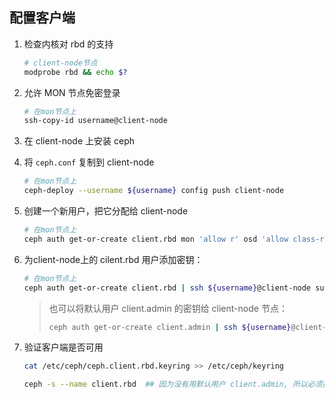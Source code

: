 ## 配置客户端

1. 检查内核对 rbd 的支持

    ```bash
    # client-node节点
    modprobe rbd && echo $?
    ```

2. 允许 MON 节点免密登录

    ```bash
    # 在mon节点上
    ssh-copy-id username@client-node
    ```

3. 在 client-node 上安装 ceph

4. 将 `ceph.conf` 复制到 client-node

    ```bash
    # 在mon节点上
    ceph-deploy --username ${username} config push client-node
    ```

5. 创建一个新用户，把它分配给 client-node

    ```bash
    # 在mon节点上
    ceph auth get-or-create client.rbd mon 'allow r' osd 'allow class-read object_prefix rbd_children, allow rwx pool-rbd'
    ```

6. 为client-node上的 cilent.rbd 用户添加密钥：

    ```bash
    # 在mon节点上
    ceph auth get-or-create client.rbd | ssh ${username}@client-node sudo tee /etc/ceph/ceph.client.rbd.keyring
    ```

    > 也可以将默认用户 client.admin 的密钥给 client-node 节点：
    >
    > ```bash
    > ceph auth get-or-create client.admin | ssh ${username}@client-node sudo tee /etc/ceph/ceph.client.admin.keyring
    > ```

7. 验证客户端是否可用

    ```bash
    cat /etc/ceph/ceph.client.rbd.keyring >> /etc/ceph/keyring
    
    ceph -s --name client.rbd  ## 因为没有用默认用户 client.admin, 所以必须提供用户来连接ceph
    ```